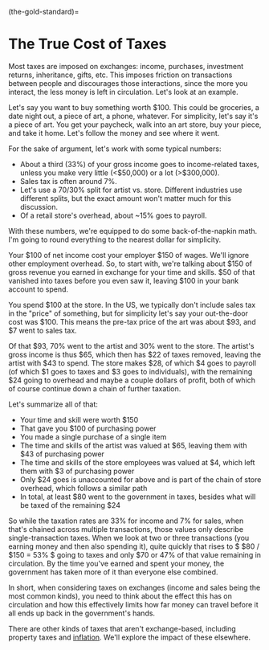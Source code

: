 (the-gold-standard)=
# The True Cost of Taxes

Most taxes are imposed on exchanges: income, purchases, investment returns, inheritance, gifts, etc.
This imposes friction on transactions between people and discourages those interactions, since the more you interact, the less money is left in circulation.
Let's look at an example.

Let's say you want to buy something worth $100.
This could be groceries, a date night out, a piece of art, a phone, whatever.
For simplicity, let's say it's a piece of art.
You get your paycheck, walk into an art store, buy your piece, and take it home.
Let's follow the money and see where it went.

For the sake of argument, let's work with some typical numbers:
- About a third (33%) of your gross income goes to income-related taxes, unless you make very little (<\$50,000) or a lot (>\$300,000).
- Sales tax is often around 7%.
- Let's use a 70/30% split for artist vs. store. Different industries use different splits, but the exact amount won't matter much for this discussion.
- Of a retail store's overhead, about ~15% goes to payroll.

With these numbers, we're equipped to do some back-of-the-napkin math. I'm going to round everything to the nearest dollar for simplicity.

Your \$100 of net income cost your employer \$150 of wages. We'll ignore other employment overhead. So, to start with, we're talking about \$150 of gross revenue you earned in exchange for your time and skills. \$50 of that vanished into taxes before you even saw it, leaving \$100 in your bank account to spend.

You spend \$100 at the store. In the US, we typically don't include sales tax in the "price" of something, but for simplicity let's say your out-the-door cost was \$100. This means the pre-tax price of the art was about \$93, and \$7 went to sales tax.

Of that \$93, 70% went to the artist and 30% went to the store. The artist's gross income is thus \$65, which then has \$22 of taxes removed, leaving the artist with \$43 to spend. The store makes \$28, of which \$4 goes to payroll (of which \$1 goes to taxes and \$3 goes to individuals), with the remaining \$24 going to overhead and maybe a couple dollars of profit, both of which of course continue down a chain of further taxation.

Let's summarize all of that:
- Your time and skill were worth \$150
- That gave you \$100 of purchasing power
- You made a single purchase of a single item
- The time and skills of the artist was valued at \$65, leaving them with \$43 of purchasing power
- The time and skills of the store employees was valued at \$4, which left them with \$3 of purchasing power
- Only \$24 goes is unaccounted for above and is part of the chain of store overhead, which follows a similar path
- In total, at least \$80 went to the government in taxes, besides what will be taxed of the remaining \$24

So while the taxation rates are 33% for income and 7% for sales, when that's chained across multiple transactions, those values only describe single-transaction taxes.
When we look at two or three transactions (you earning money and then also spending it), quite quickly that rises to $ \$80 / \$150 = 53% $ going to taxes and only \$70 or 47% of that value remaining in circulation.
By the time you've earned and spent your money, the government has taken more of it than everyone else combined.

In short, when considering taxes on exchanges (income and sales being the most common kinds), you need to think about the effect this has on circulation and how this effectively limits how far money can travel before it all ends up back in the government's hands.

There are other kinds of taxes that aren't exchange-based, including property taxes and [inflation](the-federal-reserve). We'll explore the impact of these elsewhere.
